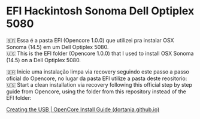 # EFI Hackintosh Sonoma Dell Optiplex 5080

🇧🇷 Essa é a pasta EFI (Opencore 1.0.0) que utilizei pra instalar OSX Sonoma (14.5) em um Dell Optiplex 5080.  
🇺🇸 This is the EFI folder (Opencore 1.0.0) that I used to install OSX Sonoma (14.5) on a Dell Optiplex 5080.
       
🇧🇷 Inicie uma instalação limpa via recovery seguindo este passo a passo oficial do Opencore, no lugar da pasta EFI utilize a pasta deste reositorio:  
🇺🇸 Start a clean installation via recovery following this official step by step guide from Opencore, using the folder from this repository instead of the EFI folder:

[Creating the USB | OpenCore Install Guide (dortania.github.io)](https://dortania.github.io/OpenCore-Install-Guide/installer-guide/)
